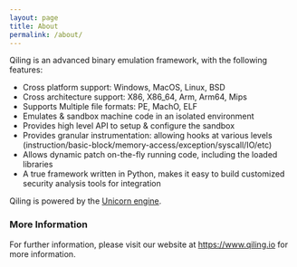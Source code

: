 ```yaml
---
layout: page
title: About
permalink: /about/
---
```


Qiling is an advanced binary emulation framework, with the following features:

- Cross platform support: Windows, MacOS, Linux, BSD
- Cross architecture support: X86, X86_64, Arm, Arm64, Mips
- Supports Multiple file formats: PE, MachO, ELF
- Emulates & sandbox machine code in an isolated environment
- Provides high level API to setup & configure the sandbox
- Provides granular instrumentation: allowing hooks at various levels (instruction/basic-block/memory-access/exception/syscall/IO/etc)
- Allows dynamic patch on-the-fly running code, including the loaded libraries
- A true framework written in Python, makes it easy to build customized security analysis tools for integration

Qiling is powered by the [Unicorn engine](http://www.unicorn-engine.org/).

### More Information

For further information, please visit our website at https://www.qiling.io for more information.
